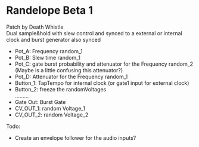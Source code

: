 # Randelope Beta 1
Patch by Death Whistle <br/>
Dual sample&hold with slew control and synced to a external or internal clock and burst generator also synced <br/>


- Pot_A: Frequency random_1
- Pot_B: Slew time random_1
- Pot_C: gate burst probability and attenuator for the Frequency random_2 (Maybe is a little confusing this attenuator?)
- Pot_D: Attenuator for the Frequency random_1
- Button_1: TapTempo for internal clock (or gate1 input for external clock)
- Button_2: freeze the randomVoltages <br/>
.........
- Gate Out: Burst Gate
- CV_OUT_1: random Voltage_1
- CV_OUT_2: random Voltage_2

Todo:
- Create an envelope follower for the audio inputs?
